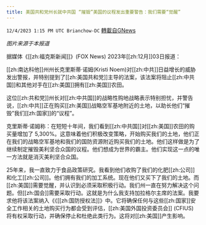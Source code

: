 ```yaml
---
title: 美国共和党州长就中共国 “摧毁”美国的议程发出重要警告：我们需要“觉醒”
---
```

`12/4/2023 1:15 PM UTC Brianchow-DC` [轉載自GNews](https://gnews.org/articles/2069576)

*图片来源于本报道*

据媒体《[[zh:福克斯新闻]]》(FOX News) 2023年[[zh:12月]]03日报道：

[[zh:南达科他]]州州长克里斯蒂·诺姆(Kristi Noem)对[[zh:中共]]日益增长的威胁发出警报，并特别提到了[[zh:美国共和党]]主导的法案，该法案将阻止[[zh:中共国]]和其他对手在[[zh:美国]]拥有[[zh:美国]]农田。

这位[[zh:共和党]]州长对[[zh:中共国]]的战略性购地战略表示特别担忧，并警告说，[[zh:中共]]正在购买[[zh:美国]]战略空军基地附近的土地，以助长他们“摧毁”我们[[zh:国家]]的“议程”。

克里斯蒂·诺姆称：在短短十年间，我们看到[[zh:中共国]]对[[zh:美国]]农田的购买量增加了 5,300%。这意味着他们积极改变策略，开始购买我们的土地，他们正在我们的战略空军基地和我们的国防资源附近购买我们的土地。他们这样做是为了继续制定摧毁美利坚合众国的议程。他们想成为世界的霸主。他们实现这一点的唯一方法就是消灭美利坚合众国。

25年来，我一直致力于食品政策研究。我看到他们收购了我们的化肥[[zh:公司]]和化工[[zh:公司]]。他们拥有我们的加工系统。现在他们又买下了我们的土地。而[[zh:美国]]需要觉醒，并认识到必须采取积极行动。我们州一直在努力解决这个问题。但[[zh:国会]]需要采取行动。这就是为什么我支持加拉格尔主席的法案。我要求他将该法案纳入《《[[zh:国防授权法]]》中。它将确保任何与这些[[zh:国家]]安全工作相关的土地购买行为都会受到评估，[[zh:美国外国投资委员会]] (CFIUS) 将有权采取行动，并确保停止和杜绝此类行为。这将对[[zh:美国]]产生影响。
